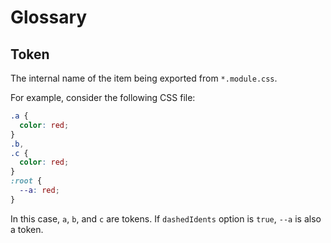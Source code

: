 # Glossary

## Token

The internal name of the item being exported from `*.module.css`.

For example, consider the following CSS file:

```css
.a {
  color: red;
}
.b,
.c {
  color: red;
}
:root {
  --a: red;
}
```

In this case, `a`, `b`, and `c` are tokens. If `dashedIdents` option is `true`, `--a` is also a token.
